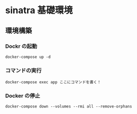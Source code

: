 # sinatra 基礎環境

## 環境構築

### Dockr の起動

```
docker-compose up -d
```

### コマンドの実行
```
docker-compose exec app ここにコマンドを書く！
```

### Docker の停止

```
docker-compose down --volumes --rmi all --remove-orphans
```
